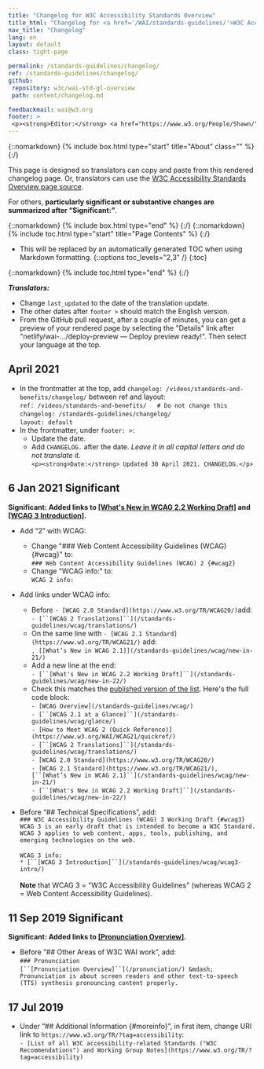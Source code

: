 ```yaml
---
title: "Changelog for W3C Accessibility Standards Overview"
title_html: "Changelog for <a href='/WAI/standards-guidelines/'>W3C Accessibility Standards Overview</a>"
nav_title: "Changelog"
lang: en
layout: default
class: tight-page

permalink: /standards-guidelines/changelog/
ref: /standards-guidelines/changelog/
github:
 repository: w3c/wai-std-gl-overview
 path: content/changelog.md

feedbackmail: wai@w3.org
footer: >
 <p><strong>Editor:</strong> <a href="https://www.w3.org/People/Shawn/">Shawn Lawton Henry</a>. Contributor: Tolu Adegbite.</p>
---
```


{::nomarkdown}
{% include box.html type="start" title="About" class="" %}
{:/}

This page is designed so translators can copy and paste from this rendered changelog page. Or, translators can use the [W3C Accessibility Standards Overview page source](https://raw.githubusercontent.com/w3c/wai-std-gl-overview/master/content/index.md).

For others, **particularly significant or substantive changes are summarized after “Significant:”**.

{::nomarkdown}
{% include box.html type="end" %}
{:/}
{::nomarkdown}
{% include toc.html type="start" title="Page Contents" %}
{:/}

- This will be replaced by an automatically generated TOC when using Markdown formatting.
{::options toc_levels="2,3" /}
{:toc}

{::nomarkdown}
{% include toc.html type="end" %}
{:/}

**_Translators:_**
* Change `last_updated` to the date of the translation update.
* The other dates after `footer >` should match the English version.
* From the GitHub pull request, after a couple of minutes, you can get a preview of your rendered page by selecting the "Details" link after "netlify/wai-.../deploy-preview — Deploy preview ready!". Then select your language at the top.

## April 2021
* In the frontmatter at the top, add `changelog: /videos/standards-and-benefits/changelog/` between ref and layout:<br>
`ref: /videos/standards-and-benefits/   # Do not change this`<br>
`changelog: /standards-guidelines/changelog/`<br>
`layout: default`<br>
* In the frontmatter, under `footer: >`:
  * Update the date.
  * Add `CHANGELOG.` after the date. _Leave it in all capital letters and do not translate it._<br>
`<p><strong>Date:</strong> Updated 30 April 2021. CHANGELOG.</p>`

## 6 Jan 2021 Significant
**Significant: Added links to [[What's New in WCAG 2.2 Working Draft]](/standards-guidelines/wcag/new-in-22/) and [[WCAG 3 Introduction]](/standards-guidelines/wcag/wcag3-intro/).**

* Add “2” with WCAG:
  * Change "### Web Content Accessibility Guidelines (WCAG) {#wcag}" to:<br>
  `### Web Content Accessibility Guidelines (WCAG) 2 {#wcag2}`
  * Change "WCAG info:" to:<br>
  `WCAG 2 info:`

* Add links under WCAG info:
  * Before `- [WCAG 2.0 Standard](https://www.w3.org/TR/WCAG20/)`add:<br>`- [``[WCAG 2 Translations]``](/standards-guidelines/wcag/translations/)`
  * On the same line with `- [WCAG 2.1 Standard](https://www.w3.org/TR/WCAG21/)` add:<br>`, [[What’s New in WCAG 2.1]](/standards-guidelines/wcag/new-in-21/)`
  * Add a new line at the end:<br>`- [``[What's New in WCAG 2.2 Working Draft]``](/standards-guidelines/wcag/new-in-22/)`
  * Check this matches the [published version of the list](https://www.w3.org/WAI/standards-guidelines/#wcag2). Here's the full code block:<br>
`- [WCAG Overview](/standards-guidelines/wcag/)`<br>
`- [``[WCAG 2.1 at a Glance]``](/standards-guidelines/wcag/glance/)`<br>
`- [How to Meet WCAG 2 (Quick Reference)](https://www.w3.org/WAI/WCAG21/quickref/)`<br>
`- [``[WCAG 2 Translations]``](/standards-guidelines/wcag/translations/)`<br>
`- [WCAG 2.0 Standard](https://www.w3.org/TR/WCAG20/)`<br>
`- [WCAG 2.1 Standard](https://www.w3.org/TR/WCAG21/), [``[What’s New in WCAG 2.1]``](/standards-guidelines/wcag/new-in-21/)`<br>
`- [``[What's New in WCAG 2.2 Working Draft]``](/standards-guidelines/wcag/new-in-22/)`<br>

* Before “## Technical Specifications”, add:<br>
`### W3C Accessibility Guidelines (WCAG) 3 Working Draft {#wcag3}`<br>
`WCAG 3 is an early draft that is intended to become a W3C Standard. WCAG 3 applies to web content, apps, tools, publishing, and emerging technologies on the web.`<br><br>
`WCAG 3 info:`<br>
`* [``[WCAG 3 Introduction]``](/standards-guidelines/wcag/wcag3-intro/)`<br><br>
**Note** that WCAG 3 = "W3C Accessibility Guidelines" (whereas WCAG 2 = Web Content Accessibility Guidelines). 

## 11 Sep 2019 Significant
**Significant: Added links to [[Pronunciation Overview]](/pronunciation/).**

* Before “## Other Areas of W3C WAI work”, add:<br>
`### Pronunciation`<br>
`[``[Pronunciation Overview]``](/pronunciation/) &mdash; Pronunciation is about screen readers and other text-to-speech (TTS) synthesis pronouncing content properly.`

## 17 Jul 2019
* Under “## Additional Information {#moreinfo}”, in first item, change URI link to `https://www.w3.org/TR/?tag=accessibility`:<br>
`- [List of all W3C accessibility-related Standards ("W3C Recommendations") and Working Group Notes](https://www.w3.org/TR/?tag=accessibility)`
